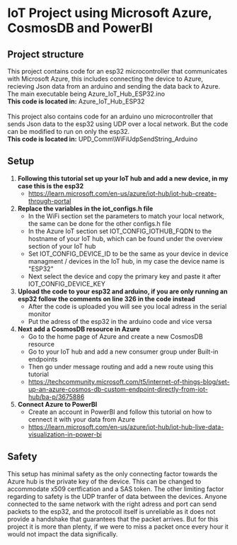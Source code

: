 # IoT Project using Microsoft Azure, CosmosDB and PowerBI

## Project structure
This project contains code for an esp32 microcontroller that communicates with Microsoft Azure, this includes connecting the device to Azure, recieving Json data from an arduino and sending the data back to Azure. The main executable being Azure_IoT_Hub_ESP32.ino
<br>
**This code is located in:** Azure_IoT_Hub_ESP32
<br><br>
This project also contains code for an arduino uno microcontroller that sends Json data to the esp32 using UDP over a local network. But the code can be modified to run on only the esp32.
<br>
**This code is located in:** UPD_Comm\WiFiUdpSendString_Arduino
<br>
## Setup
1. **Following this tutorial set up your IoT hub and add a new device, in my case this is the esp32**
   - https://learn.microsoft.com/en-us/azure/iot-hub/iot-hub-create-through-portal
2. **Replace the variables in the iot_configs.h file**
   - In the WiFi section set the parameters to match your local network, the same can be done for the other configs.h file
   - In the Azure IoT section set IOT_CONFIG_IOTHUB_FQDN to the hostname of your IoT hub, which can be found under the overview section of your IoT hub
   - Set IOT_CONFIG_DEVICE_ID to be the same as your device in device managment / devices in the IoT hub, in my case the device name is "ESP32"
   - Next select the device and copy the primary key and paste it after IOT_CONFIG_DEVICE_KEY
3. **Upload the code to your esp32 and arduino, if you are only running an esp32 follow the comments on line 326 in the code instead**
   - After the code is uploaded you will see you local adress in the serial monitor
   - Put the adress of the esp32 in the arduino code and vice versa
4. **Next add a CosmosDB resource in Azure**
   - Go to the home page of Azure and create a new CosmosDB resource
   - Go to your IoT hub and add a new consumer group under Built-in endpoints
   - Then go under message routing and add a new route using this tutorial
   - https://techcommunity.microsoft.com/t5/internet-of-things-blog/set-up-an-azure-cosmos-db-custom-endpoint-directly-from-iot-hub/ba-p/3675886
5. **Connect Azure to PowerBI**
   - Create an account in PowerBI and follow this tutorial on how to cennect it with your data from Azure
   - https://learn.microsoft.com/en-us/azure/iot-hub/iot-hub-live-data-visualization-in-power-bi
## Safety
This setup has minimal safety as the only connecting factor towards the Azure hub is the private key of the device. This can be changed to accommodate x509 certfication and a SAS token. The other limiting factor regarding to safety is the UDP tranfer of data between the devices. Anyone connected to the same network with the right adress and port can send packets to the esp32, and the protocoll itself is unreliable as it does not provide a handshake that guarantees that the packet arrives. But for this project it is more than plenty, if we were to miss a packet once every hour it would not impact the data significally. 
